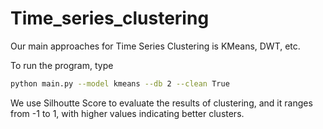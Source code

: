 # Time_series_clustering

Our main approaches for Time Series Clustering is KMeans, DWT, etc.

To run the program, type
```bash
python main.py --model kmeans --db 2 --clean True
```

We use Silhoutte Score to evaluate the results of clustering, and it ranges from -1 to 1, with higher values indicating better clusters.
